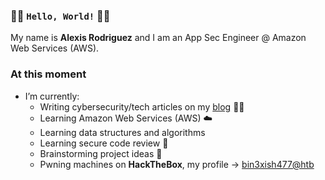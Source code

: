 ### 👋🏻 `Hello, World!` 👋🏻

My name is  **Alexis Rodriguez**  and I am an App Sec Engineer @ Amazon Web Services (AWS).

### At this moment
- I’m currently:
  - Writing cybersecurity/tech articles on my [blog](https://blog.bin3xish477.com) ✍🏻
  - Learning Amazon Web Services (AWS) ☁️
  - Learning data structures and algorithms
  - Learning secure code review 👀
  - Brainstorming project ideas 🧠
  - Pwning machines on **HackTheBox**, my profile -> [bin3xish477@htb](https://app.hackthebox.com/profile/264210)
